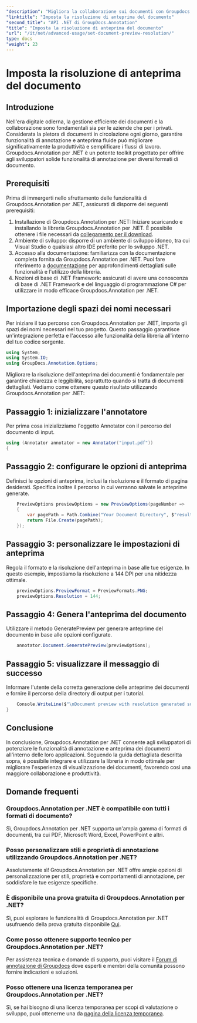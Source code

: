 ```yaml
---
"description": "Migliora la collaborazione sui documenti con Groupdocs.Annotation per .NET&#58; semplifica le funzionalità di annotazione e anteprima in modo fluido."
"linktitle": "Imposta la risoluzione di anteprima del documento"
"second_title": "API .NET di GroupDocs.Annotation"
"title": "Imposta la risoluzione di anteprima del documento"
"url": "/it/net/advanced-usage/set-document-preview-resolution/"
type: docs
"weight": 23
---
```


# Imposta la risoluzione di anteprima del documento

## Introduzione
Nell'era digitale odierna, la gestione efficiente dei documenti e la collaborazione sono fondamentali sia per le aziende che per i privati. Considerata la pletora di documenti in circolazione ogni giorno, garantire funzionalità di annotazione e anteprima fluide può migliorare significativamente la produttività e semplificare i flussi di lavoro. Groupdocs.Annotation per .NET è un potente toolkit progettato per offrire agli sviluppatori solide funzionalità di annotazione per diversi formati di documento.
## Prerequisiti
Prima di immergerti nello sfruttamento delle funzionalità di Groupdocs.Annotation per .NET, assicurati di disporre dei seguenti prerequisiti:
1. Installazione di Groupdocs.Annotation per .NET: Iniziare scaricando e installando la libreria Groupdocs.Annotation per .NET. È possibile ottenere i file necessari da [collegamento per il download](https://releases.groupdocs.com/annotation/net/).
2. Ambiente di sviluppo: disporre di un ambiente di sviluppo idoneo, tra cui Visual Studio o qualsiasi altro IDE preferito per lo sviluppo .NET.
3. Accesso alla documentazione: familiarizza con la documentazione completa fornita da Groupdocs.Annotation per .NET. Puoi fare riferimento a [documentazione](https://tutorials.groupdocs.com/annotation/net/) per approfondimenti dettagliati sulle funzionalità e l'utilizzo della libreria.
4. Nozioni di base di .NET Framework: assicurati di avere una conoscenza di base di .NET Framework e del linguaggio di programmazione C# per utilizzare in modo efficace Groupdocs.Annotation per .NET.

## Importazione degli spazi dei nomi necessari
Per iniziare il tuo percorso con Groupdocs.Annotation per .NET, importa gli spazi dei nomi necessari nel tuo progetto. Questo passaggio garantisce un'integrazione perfetta e l'accesso alle funzionalità della libreria all'interno del tuo codice sorgente.

```csharp
using System;
using System.IO;
using GroupDocs.Annotation.Options;
```

Migliorare la risoluzione dell'anteprima dei documenti è fondamentale per garantire chiarezza e leggibilità, soprattutto quando si tratta di documenti dettagliati. Vediamo come ottenere questo risultato utilizzando Groupdocs.Annotation per .NET:
## Passaggio 1: inizializzare l'annotatore
Per prima cosa inizializziamo l'oggetto Annotator con il percorso del documento di input.
```csharp
using (Annotator annotator = new Annotator("input.pdf"))
{
```
## Passaggio 2: configurare le opzioni di anteprima
Definisci le opzioni di anteprima, inclusi la risoluzione e il formato di pagina desiderati. Specifica inoltre il percorso in cui verranno salvate le anteprime generate.
```csharp
    PreviewOptions previewOptions = new PreviewOptions(pageNumber =>
    {
        var pagePath = Path.Combine("Your Document Directory", $"result_with_resolution_{pageNumber}.png");
        return File.Create(pagePath);
    });
```
## Passaggio 3: personalizzare le impostazioni di anteprima
Regola il formato e la risoluzione dell'anteprima in base alle tue esigenze. In questo esempio, impostiamo la risoluzione a 144 DPI per una nitidezza ottimale.
```csharp
    previewOptions.PreviewFormat = PreviewFormats.PNG;
    previewOptions.Resolution = 144;
```
## Passaggio 4: Genera l'anteprima del documento
Utilizzare il metodo GeneratePreview per generare anteprime del documento in base alle opzioni configurate.
```csharp
    annotator.Document.GeneratePreview(previewOptions);
```
## Passaggio 5: visualizzare il messaggio di successo
Informare l'utente della corretta generazione delle anteprime dei documenti e fornire il percorso della directory di output per i tutorial.
```csharp
    Console.WriteLine($"\nDocument preview with resolution generated successfully.\nCheck output in {"Your Document Directory"}.");
}
```

## Conclusione
In conclusione, Groupdocs.Annotation per .NET consente agli sviluppatori di potenziare le funzionalità di annotazione e anteprima dei documenti all'interno delle loro applicazioni. Seguendo la guida dettagliata descritta sopra, è possibile integrare e utilizzare la libreria in modo ottimale per migliorare l'esperienza di visualizzazione dei documenti, favorendo così una maggiore collaborazione e produttività.
## Domande frequenti
### Groupdocs.Annotation per .NET è compatibile con tutti i formati di documento?
Sì, Groupdocs.Annotation per .NET supporta un'ampia gamma di formati di documenti, tra cui PDF, Microsoft Word, Excel, PowerPoint e altri.
### Posso personalizzare stili e proprietà di annotazione utilizzando Groupdocs.Annotation per .NET?
Assolutamente sì! Groupdocs.Annotation per .NET offre ampie opzioni di personalizzazione per stili, proprietà e comportamenti di annotazione, per soddisfare le tue esigenze specifiche.
### È disponibile una prova gratuita di Groupdocs.Annotation per .NET?
Sì, puoi esplorare le funzionalità di Groupdocs.Annotation per .NET usufruendo della prova gratuita disponibile [Qui](https://releases.groupdocs.com/).
### Come posso ottenere supporto tecnico per Groupdocs.Annotation per .NET?
Per assistenza tecnica e domande di supporto, puoi visitare il [Forum di annotazione di Groupdocs](https://forum.groupdocs.com/c/annotation/10) dove esperti e membri della comunità possono fornire indicazioni e soluzioni.
### Posso ottenere una licenza temporanea per Groupdocs.Annotation per .NET?
Sì, se hai bisogno di una licenza temporanea per scopi di valutazione o sviluppo, puoi ottenerne una da [pagina della licenza temporanea](https://purchase.groupdocs.com/temporary-license/).
